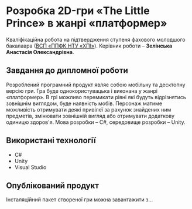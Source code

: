 # Розробка 2D-гри «The Little Prince» в жанрі «платформер»
Кваліфікаційна робота на підтвердження ступеня фахового молодшого
бакалавра ([ВСП «ППФК НТУ «ХПІ»](http://polytechnic.poltava.ua)). Керівник
роботи – **Зелінська Анастасія Олександрівна**.
## Завдання до дипломної роботи
Розроблений програмний продукт являє собою мобільну та десктопну версію гри. Гра буде однокористувацька і виконана у жанрі «платформер». В грі можливо перемикати  рівні які будуть відрізнятись зовнішнім виглядом, буде  наявність мобів. Персонаж матиме можливість отримувати деякі привілеї за рахунок знайдених ним предметів, змінювати зовнішній вигляд або отримувати додаткову одиницю здоров'я. Мова розробки – C#, середовище розробки – Unity.
## Використані технології
* С#
* Unity
* Visual Studio
## Опублікований продукт
Інсталяційний пакет створеної гри можна завантажити з...

